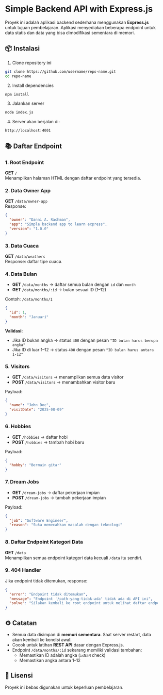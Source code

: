 # Simple Backend API with Express.js

Proyek ini adalah aplikasi backend sederhana menggunakan **Express.js** untuk tujuan pembelajaran. Aplikasi menyediakan beberapa endpoint untuk data statis dan data yang bisa dimodifikasi sementara di memori.

## 📦 Instalasi

1. Clone repository ini

```bash
git clone https://github.com/username/repo-name.git
cd repo-name
```

2. Install dependencies

```bash
npm install
```

3. Jalankan server

```bash
node index.js
```

4. Server akan berjalan di:

```
http://localhost:4001
```

## 📚 Daftar Endpoint

### 1. Root Endpoint

**GET** `/`  
Menampilkan halaman HTML dengan daftar endpoint yang tersedia.

### 2. Data Owner App

**GET** `/data/owner-app`  
Response:

```json
{
  "owner": "Danni A. Rachman",
  "app": "Simple backend app to learn express",
  "version": "1.0.0"
}
```

### 3. Data Cuaca

**GET** `/data/weathers`  
Response: daftar tipe cuaca.

### 4. Data Bulan

- **GET** `/data/months` → daftar semua bulan dengan `id` dan `month`
- **GET** `/data/months/:id` → bulan sesuai ID (1–12)

Contoh: `/data/months/1`

```json
{
  "id": 1,
  "month": "Januari"
}
```

**Validasi:**

- Jika ID bukan angka → status `400` dengan pesan `"ID bulan harus berupa angka"`
- Jika ID di luar 1–12 → status `400` dengan pesan `"ID bulan harus antara 1-12"`

### 5. Visitors

- **GET** `/data/visitors` → menampilkan semua data visitor
- **POST** `/data/visitors` → menambahkan visitor baru

Payload:

```json
{
  "name": "John Doe",
  "visitDate": "2025-08-09"
}
```

### 6. Hobbies

- **GET** `/hobbies` → daftar hobi
- **POST** `/hobbies` → tambah hobi baru

Payload:

```json
{
  "hobby": "Bermain gitar"
}
```

### 7. Dream Jobs

- **GET** `/dream-jobs` → daftar pekerjaan impian
- **POST** `/dream-jobs` → tambah pekerjaan impian

Payload:

```json
{
  "job": "Software Engineer",
  "reason": "Suka memecahkan masalah dengan teknologi"
}
```

### 8. Daftar Endpoint Kategori Data

**GET** `/data`  
Menampilkan semua endpoint kategori data kecuali `/data` itu sendiri.

### 9. 404 Handler

Jika endpoint tidak ditemukan, response:

```json
{
  "error": "Endpoint tidak ditemukan",
  "message": "Endpoint '/path-yang-tidak-ada' tidak ada di API ini",
  "solve": "Silakan kembali ke root endpoint untuk melihat daftar endpoint yang tersedia"
}
```

## ⚙ Catatan

- Semua data disimpan di **memori sementara**. Saat server restart, data akan kembali ke kondisi awal.
- Cocok untuk latihan **REST API** dasar dengan Express.js.
- Endpoint `/data/months/:id` sekarang memiliki validasi tambahan:
  - Memastikan ID adalah angka (`isNaN` check)
  - Memastikan angka antara 1–12

## 📌 Lisensi

Proyek ini bebas digunakan untuk keperluan pembelajaran.
